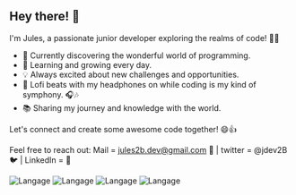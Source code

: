 
## Hey there! 👋

I'm Jules, a passionate junior developer exploring the realms of code! 🚀✨

- 🔭 Currently discovering the wonderful world of programming.
- 🌱 Learning and growing every day.
- 💡 Always excited about new challenges and opportunities.
- 🎵 Lofi beats with my headphones on while coding is my kind of symphony. 🎧🎶
- 📚 Sharing my journey and knowledge with the world.

Let's connect and create some awesome code together! 😄👍

Feel free to reach out: Mail = jules2b.dev@gmail.com 📩 | twitter = @jdev2B 🐦 | LinkedIn  = 💼


        
![Langage](https://img.shields.io/badge/Langage-C-blue)
![Langage](https://img.shields.io/badge/Langage-HTML-orange)
![Langage](https://img.shields.io/badge/Langage-CSS-brightgreen)
![Langage](https://img.shields.io/badge/Langage-Ruby-red)

